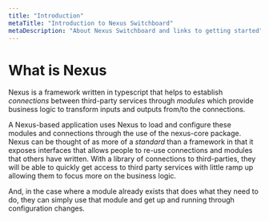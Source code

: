 ```yaml
---
title: "Introduction"
metaTitle: "Introduction to Nexus Switchboard"
metaDescription: "About Nexus Switchboard and links to getting started"
---
```


# What is Nexus

Nexus is a framework written in typescript that helps to establish _connections_ between third-party services through  _modules_ which provide business logic to transform inputs and outputs from/to the connections.

A Nexus-based application uses Nexus to load and configure these modules and connections through the use of the nexus-core package. Nexus can be thought of as more of a *standard* than a framework in that it exposes interfaces that allows people to re-use connections and modules that others have written.  With a library of connections to third-parties, they will be able to quickly get access to third party services with little ramp up allowing them to focus more on the business logic.  

And, in the case where a module already exists that does what they need to do, they can simply use that module and get up and running through configuration changes.




